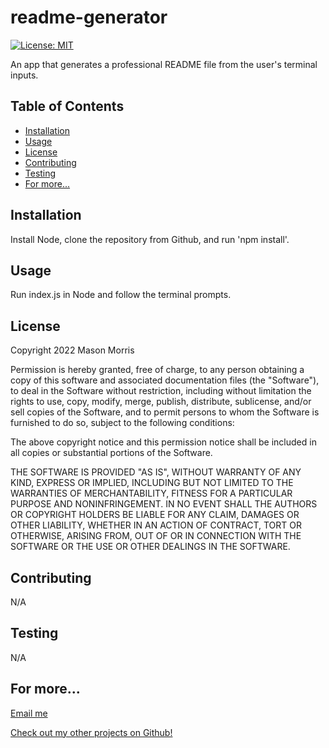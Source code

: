 # readme-generator

[![License: MIT](https://img.shields.io/badge/License-MIT-yellow.svg)](https://opensource.org/licenses/MIT)

An app that generates a professional README file from the user's terminal inputs.

## Table of Contents

-   [Installation](#installation)
-   [Usage](#usage)
-   [License](#license)
-   [Contributing](#contributing)
-   [Testing](#testing)
-   [For more...](#for-more)

<a name="installation"/>

## Installation

Install Node, clone the repository from Github, and run 'npm install'.
<a name="usage"/>

## Usage

Run index.js in Node and follow the terminal prompts.
<a name="license"/>

## License

Copyright 2022 Mason Morris

Permission is hereby granted, free of charge, to any person obtaining a copy of this software and associated documentation files (the "Software"), to deal in the Software without restriction, including without limitation the rights to use, copy, modify, merge, publish, distribute, sublicense, and/or sell copies of the Software, and to permit persons to whom the Software is furnished to do so, subject to the following conditions:

The above copyright notice and this permission notice shall be included in all copies or substantial portions of the Software.

THE SOFTWARE IS PROVIDED "AS IS", WITHOUT WARRANTY OF ANY KIND, EXPRESS OR IMPLIED, INCLUDING BUT NOT LIMITED TO THE WARRANTIES OF MERCHANTABILITY, FITNESS FOR A PARTICULAR PURPOSE AND NONINFRINGEMENT. IN NO EVENT SHALL THE AUTHORS OR COPYRIGHT HOLDERS BE LIABLE FOR ANY CLAIM, DAMAGES OR OTHER LIABILITY, WHETHER IN AN ACTION OF CONTRACT, TORT OR OTHERWISE, ARISING FROM, OUT OF OR IN CONNECTION WITH THE SOFTWARE OR THE USE OR OTHER DEALINGS IN THE SOFTWARE.
<a name="contributing"/>

## Contributing

N/A
<a name="testing"/>

## Testing

N/A
<a name="for-more"/>

## For more...

[Email me](masonmorris8@gmail.com)

[Check out my other projects on Github!](github.com/masontmorris)
